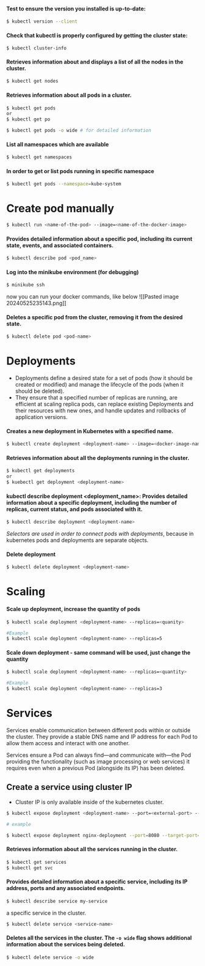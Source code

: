 
#### Test to ensure the version you installed is up-to-date:

```sh
$ kubectl version --client
```

#### Check that kubectl is properly configured by getting the cluster state:

```shell
$ kubectl cluster-info
```
#### Retrieves information about and displays a list of all the nodes in the cluster.

```sh
$ kubectl get nodes
```

#### Retrieves information about all pods in a cluster.

```sh
$ kubectl get pods 
or
$ kubectl get po

$ kubectl get pods -o wide # for detailed information
```

#### List all namespaces which are available

```sh
$ kubectl get namespaces
```
#### In order to get or list pods running in specific namespace

```sh
$ kubectl get pods --namespace=kube-system
```
# Create pod manually

```sh
$ kubectl run <name-of-the-pod> --image=<name-of-the-docker-image>
```

#### Provides detailed information about a specific pod, including its current state, events, and associated containers.

```sh
$ kubectl describe pod <pod_name>
```
#### Log into the minikube environment (for debugging)

```sh
$ minikube ssh
```
now you can run your docker commands,
like below
![[Pasted image 20240525235143.png]]
#### Deletes a specific pod from the cluster, removing it from the desired state.

```sh
$ kubectl delete pod <pod-name>
```

# Deployments

- Deployments define a desired state for a set of pods (how it should be created or modified) and manage the lifecycle of the pods (when it should be deleted).
- They ensure that a specified number of replicas are running, are efficient at scaling replica pods, can replace existing Deployments and their resources with new ones, and handle updates and rollbacks of application versions.
#### Creates a new deployment in Kubernetes with a specified name.
```sh
$ kubectl create deployment <deployment-name> --image=<docker-image-name>
```
#### Retrieves information about all the deployments running in the cluster.
```sh
$ kubectl get deployments
or 
$ kuebectl get deployment <deployment-name>
```
#### **kubectl describe deployment <deployment_name>:** Provides detailed information about a specific deployment, including the number of replicas, current status, and pods associated with it.

```sh
$ kubectl describe deployment <deployment-name>
```

*Selectors are used in order to connect pods with deployments*, because in kubernetes pods and deployments are separate objects.
#### Delete deployment
```sh
$ kubectl delete deployment <deployment-name>
```
# Scaling 
#### Scale up deployment, increase the quantity of pods
```sh
$ kubectl scale deployment <deployment-name> --replicas=<quanity>

#Example
$ kubectl scale deployment <deployment-name> --replicas=5
```
#### Scale down deployment - same command will be used, just change the quantity
```sh
$ kubectl scale deployment <deployment-name> --replicas=<quantity>

#Example
$ kubectl scale deployment <deployment-name> --replicas=3
```
# Services

Services enable communication between different pods within or outside the cluster. They provide a stable DNS name and IP address for each Pod to allow them access and interact with one another.

Services ensure a Pod can always find—and communicate with—the Pod providing the functionality (such as image processing or web services) it requires even when a previous Pod (alongside its IP) has been deleted.
## Create a service using cluster IP

- Cluster IP is only available inside of the kubernetes cluster.

```sh
$ kubectl expose deployment <deployment-name> --port=<external-port> --target-port=<container-port>

# example

$ kubectl expose deployment nginx-deployment --port=8080 --target-port=80
```
#### Retrieves information about all the services running in the cluster.
```sh
$ kubectl get services
$ kubectl get svc
```
#### Provides detailed information about a specific service, including its IP address, ports and any associated endpoints.

```sh
$ kubectl describe service my-service
```
 a specific service in the cluster.

```sh
$ kubectl delete service <service-name>
```
#### Deletes all the services in the cluster. The `-o wide` flag shows additional information about the services being deleted.

```sh
$ kubectl delete service -o wide
```